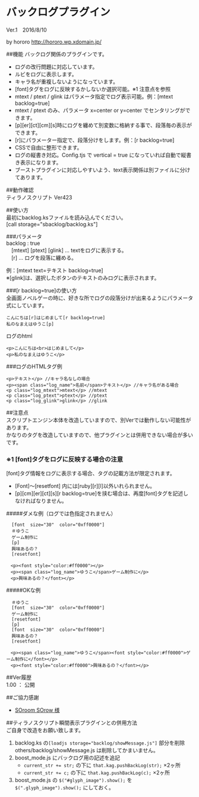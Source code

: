 # バックログプラグイン  
Ver.1　2016/8/10  
  
by hororo http://hororo.wp.xdomain.jp/

##機能
バックログ関係のプラグインです。
* ログの改行問題に対応しています。
* ルビをログに表示します。
* キャラ名が重複しないようになっています。
* [font]タグをログに反映するかしないか選択可能。※1 注意点を参照
* mtext / ptext / glink はパラメータ指定でログ表示可能。例：[mtext backlog=true]
* mtext / ptext のみ、パラメータ x=center or y=center でセンタリングができます。
* [p][er][ct][cm][s]時にログを纏めて別変数に格納する事で、段落毎の表示ができます。
* [r]にパラメーター指定で、段落分けをします。例：[r backlog=true]
* CSSで自由に整形できます。
* ログの縦書き対応。Config.tjs で vertical = true になっていれば自動で縦書き表示になります。
* ブーストプラグインに対応しやすいよう、text表示関係は別ファイルに分けてあります。
  
##動作確認  
ティラノスクリプト Ver423  
  
##使い方  
最初にbacklog.ksファイルを読み込んでください。  
[call storage="sbacklog/backlog.ks"]  
  
###パラメータ  
backlog : true  
　[mtext] [ptext] [glink] … textをログに表示する。  
　[r] … ログを段落に纏める。  
  
例：[mtext text=テキスト backlog=true]  
※[glink]は、選択したボタンのテキストのみログに表示されます。  
  
###[r backlog=true]の使い方  
全画面ノベルゲーの時に、好きな所でログの段落分けが出来るようにパラメータ式にしています。
```
こんにちは[r]はじめまして[r backlog=true]  
私のなまえはゆうこ[p]
```
  
ログのhtml  
```
<p>こんにちは<br>はじめまして</p>
<p>私のなまえはゆうこ</p>
```
  
###ログのHTMLタグ例  
```
<p>テキスト</p> //キャラ名なしの場合  
<p><span class="log_name">名前</span>テキスト</p> //キャラ名がある場合  
<p class="log_mtext">mtext</p> //mtext  
<p class="log_ptext">ptext</p> //ptext  
<p class="log_glink">glink</p> //glink
```
  
##注意点  
スクリプトエンジン本体を改造していますので、別Verでは動作しない可能性があります。  
かなりのタグを改造していますので、他プラグインとは併用できない場合が多いです。

### ※1 [font]タグをログに反映する場合の注意
[font]タグ情報をログに表示する場合、タグの記載方法が限定されます。  
* [Font]～[resetfont] 内には[ruby][r][l]以外いれられません。  
* [p][cm][er][ct][s][r backlog=true]を挟む場合は、再度[font]タグを記述しなければなりません。
  
#####ダメな例（ログでは色指定されません）  
```
  [font  size="30"  color="0xff0000"]  
  ＃ゆうこ  
  ゲーム制作に  
  [p]  
  興味あるの？
  [resetfont]
```
```
　<p><font style="color:#ff0000"></p>
　<p><span class="log_name">ゆうこ</span>ゲーム制作に</p>
　<p>興味あるの？</font></p>
```
#####OKな例  
```:ksファイル
  ＃ゆうこ 
  [font  size="30"  color="0xff0000"]  
  ゲーム制作に  
  [resetfont]  
  [p]  
  [font  size="30"  color="0xff0000"]  
  興味あるの？ 
  [resetfont]
```
```html:log
　<p><span class="log_name">ゆうこ</span><font style="color:#ff0000">ゲーム制作に</font></p>
　<p><font style="color:#ff0000">興味あるの？</font></p>
```

  
##Ver履歴  
1.00 ： 公開  
  
##ご協力感謝  
* [SOroom SOrow 様](http://north.undo.jp/ "SOroom SOrow 様")  
  
  
##ティラノスクリプト瞬間表示プラグインとの併用方法  
ご自身で改造をお願い致します。  
1. backlog.ks の`[loadjs storage="backlog/showMessage.js"]` 部分を削除  
others/backlog/showMessage.js は削除してかまいません。
2. boost_mode.js にバックログ用の記述を追記
	* `current_str += str;` の下に `that.kag.pushBackLog(str);` ×2ヶ所
	* `current_str += c;` の下に `that.kag.pushBackLog(c);` ×2ヶ所
3. boost_mode.js の `$("#glyph_image").show();` を `$(".glyph_image").show();` にしておく。  


